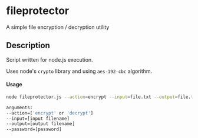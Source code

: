 # fileprotector
A simple file encryption / decryption utility

## Description
Script written for node.js execution.

Uses node's `crypto` library and using `aes-192-cbc` algorithm.

#### Usage
```sh
node fileprotector.js --action=encrypt --input=file.txt --output=file.txt.enc --password=12ab3cd456
```
```sh
arguments:
--action=['encrypt' or 'decrypt']
--input=[input filename]
--output=[output filename]
--password=[password]
```
